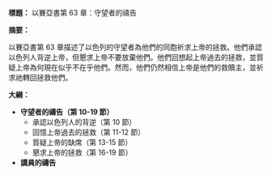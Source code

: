 **標題：** 以賽亞書第 63 章：守望者的禱告

**摘要：**

以賽亞書第 63 章描述了以色列的守望者為他們的同胞祈求上帝的拯救。他們承認以色列人背逆上帝，但懇求上帝不要放棄他們。他們回想起上帝過去的拯救，並質疑上帝為何現在似乎不在乎他們。然而，他們仍然相信上帝是他們的救贖主，並祈求祂轉回拯救他們。

**大綱：**

* **守望者的禱告（第 10-19 節）**
    * 承認以色列人的背逆（第 10 節）
    * 回憶上帝過去的拯救（第 11-12 節）
    * 質疑上帝的缺席（第 13-15 節）
    * 懇求上帝的拯救（第 16-19 節）
* **講員的禱告**